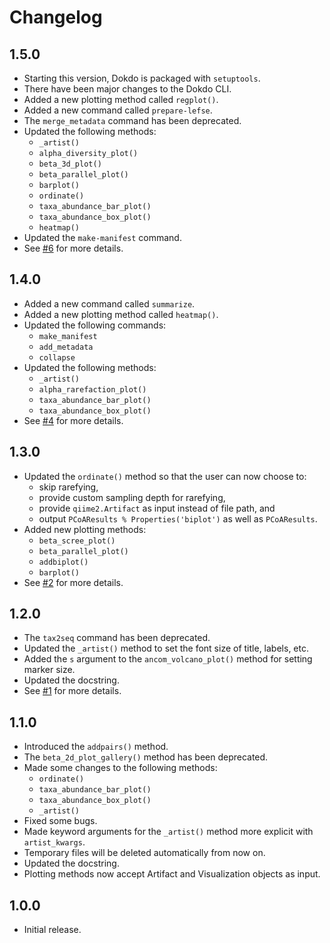 # Changelog

## 1.5.0

* Starting this version, Dokdo is packaged with `setuptools`.
* There have been major changes to the Dokdo CLI.
* Added a new plotting method called `regplot()`.
* Added a new command called `prepare-lefse`.
* The `merge_metadata` command has been deprecated.
* Updated the following methods:
    * `_artist()`
    * `alpha_diversity_plot()`
    * `beta_3d_plot()`
    * `beta_parallel_plot()`
    * `barplot()`
    * `ordinate()`
    * `taxa_abundance_bar_plot()`
    * `taxa_abundance_box_plot()`
    * `heatmap()`
* Updated the `make-manifest` command.
* See [#6](https://github.com/sbslee/dokdo/issues/6) for more details.

## 1.4.0

* Added a new command called `summarize`.
* Added a new plotting method called `heatmap()`.
* Updated the following commands:
    * `make_manifest`
    * `add_metadata`
    * `collapse`
* Updated the following methods:
    * `_artist()`
    * `alpha_rarefaction_plot()`
    * `taxa_abundance_bar_plot()`
    * `taxa_abundance_box_plot()`
* See [#4](https://github.com/sbslee/dokdo/issues/4) for more details.

## 1.3.0

* Updated the `ordinate()` method so that the user can now choose to:
    * skip rarefying,
    * provide custom sampling depth for rarefying,
    * provide `qiime2.Artifact` as input instead of file path, and
    * output `PCoAResults % Properties('biplot')` as well as `PCoAResults`.
* Added new plotting methods:
    * `beta_scree_plot()`
    * `beta_parallel_plot()`
    * `addbiplot()`
    * `barplot()`
* See [#2](https://github.com/sbslee/dokdo/issues/2) for more details.

## 1.2.0

* The `tax2seq` command has been deprecated.
* Updated the `_artist()` method to set the font size of title, labels, etc.
* Added the `s` argument to the `ancom_volcano_plot()` method for setting marker size.
* Updated the docstring.
* See [#1](https://github.com/sbslee/dokdo/issues/1) for more details.

## 1.1.0

* Introduced the `addpairs()` method.
* The `beta_2d_plot_gallery()` method has been deprecated.
* Made some changes to the following methods:
    * `ordinate()`
    * `taxa_abundance_bar_plot()`
    * `taxa_abundance_box_plot()`
    * `_artist()`
* Fixed some bugs.
* Made keyword arguments for the `_artist()` method more explicit with `artist_kwargs`.
* Temporary files will be deleted automatically from now on.
* Updated the docstring.
* Plotting methods now accept Artifact and Visualization objects as input.

## 1.0.0

* Initial release.
